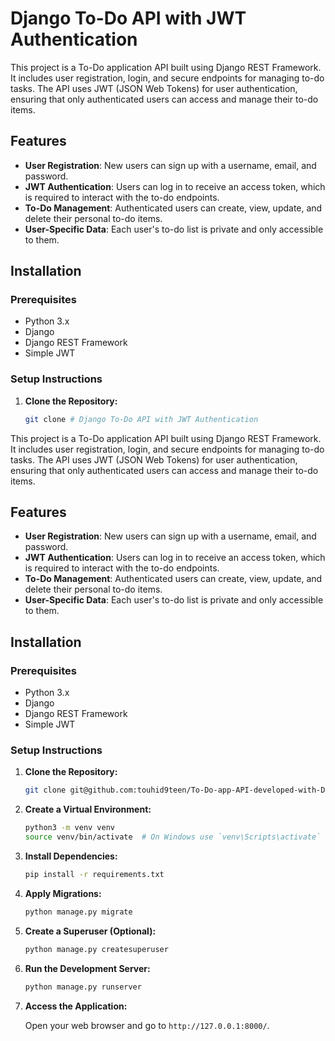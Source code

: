 # Django To-Do API with JWT Authentication

This project is a To-Do application API built using Django REST Framework. It includes user registration, login, and secure endpoints for managing to-do tasks. The API uses JWT (JSON Web Tokens) for user authentication, ensuring that only authenticated users can access and manage their to-do items.

## Features

- **User Registration**: New users can sign up with a username, email, and password.
- **JWT Authentication**: Users can log in to receive an access token, which is required to interact with the to-do endpoints.
- **To-Do Management**: Authenticated users can create, view, update, and delete their personal to-do items.
- **User-Specific Data**: Each user's to-do list is private and only accessible to them.

## Installation

### Prerequisites

- Python 3.x
- Django
- Django REST Framework
- Simple JWT

### Setup Instructions

1. **Clone the Repository:**

    ```bash
    git clone # Django To-Do API with JWT Authentication

This project is a To-Do application API built using Django REST Framework. It includes user registration, login, and secure endpoints for managing to-do tasks. The API uses JWT (JSON Web Tokens) for user authentication, ensuring that only authenticated users can access and manage their to-do items.

## Features

- **User Registration**: New users can sign up with a username, email, and password.
- **JWT Authentication**: Users can log in to receive an access token, which is required to interact with the to-do endpoints.
- **To-Do Management**: Authenticated users can create, view, update, and delete their personal to-do items.
- **User-Specific Data**: Each user's to-do list is private and only accessible to them.

## Installation

### Prerequisites

- Python 3.x
- Django
- Django REST Framework
- Simple JWT

### Setup Instructions

1. **Clone the Repository:**

    ```bash
    git clone git@github.com:touhid9teen/To-Do-app-API-developed-with-Django-REST-Framework-and-Simple-JWT-Authentication.git
    ```

2. **Create a Virtual Environment:**

    ```bash
    python3 -m venv venv
    source venv/bin/activate  # On Windows use `venv\Scripts\activate`
    ```

3. **Install Dependencies:**

    ```bash
    pip install -r requirements.txt
    ```

4. **Apply Migrations:**

    ```bash
    python manage.py migrate
    ```

5. **Create a Superuser (Optional):**

    ```bash
    python manage.py createsuperuser
    ```

6. **Run the Development Server:**

    ```bash
    python manage.py runserver
    ```

7. **Access the Application:**

   Open your web browser and go to `http://127.0.0.1:8000/`.

